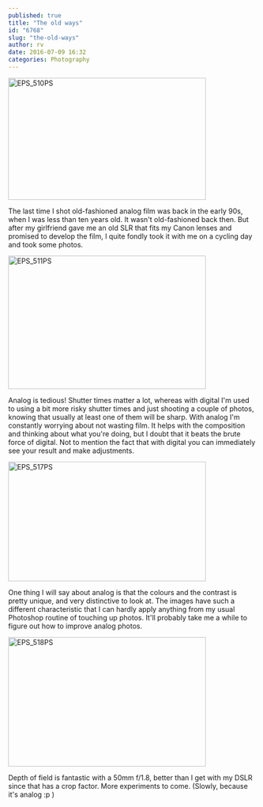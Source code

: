 ```yaml
---
published: true
title: "The old ways"
id: "6768"
slug: "the-old-ways"
author: rv
date: 2016-07-09 16:32
categories: Photography
---
```

<a href="https://s3.amazonaws.com/cfwblog/uploads/2016/07/EPS_510PS.jpg"><img class="aligncenter size-medium wp-image-6769" src="https://s3.amazonaws.com/cfwblog/uploads/2016/07/EPS_510PS-400x247.jpg" alt="EPS_510PS" width="400" height="247" /></a>

The last time I shot old-fashioned analog film was back in the early 90s, when I was less than ten years old. It wasn't old-fashioned back then. But after my girlfriend gave me an old SLR that fits my Canon lenses and promised to develop the film, I quite fondly took it with me on a cycling day and took some photos.

<a href="https://s3.amazonaws.com/cfwblog/uploads/2016/07/EPS_511PS.jpg"><img class="aligncenter size-medium wp-image-6770" src="https://s3.amazonaws.com/cfwblog/uploads/2016/07/EPS_511PS-400x270.jpg" alt="EPS_511PS" width="400" height="270" /></a>

Analog is tedious! Shutter times matter a lot, whereas with digital I'm used to using a bit more risky shutter times and just shooting a couple of photos, knowing that usually at least one of them will be sharp. With analog I'm constantly worrying about not wasting film. It helps with the composition and thinking about what you're doing, but I doubt that it beats the brute force of digital. Not to mention the fact that with digital you can immediately see your result and make adjustments.

<a href="https://s3.amazonaws.com/cfwblog/uploads/2016/07/EPS_517PS.jpg"><img class="aligncenter size-medium wp-image-6771" src="https://s3.amazonaws.com/cfwblog/uploads/2016/07/EPS_517PS-400x242.jpg" alt="EPS_517PS" width="400" height="242" /></a>

One thing I will say about analog is that the colours and the contrast is pretty unique, and very distinctive to look at. The images have such a different characteristic that I can hardly apply anything from my usual Photoshop routine of touching up photos. It'll probably take me a while to figure out how to improve analog photos.

<a href="https://s3.amazonaws.com/cfwblog/uploads/2016/07/EPS_518PS.jpg"><img class="aligncenter size-medium wp-image-6772" src="https://s3.amazonaws.com/cfwblog/uploads/2016/07/EPS_518PS-400x262.jpg" alt="EPS_518PS" width="400" height="262" /></a>

Depth of field is fantastic with a 50mm f/1.8, better than I get with my DSLR since that has a crop factor. More experiments to come. (Slowly, because it's analog :p )